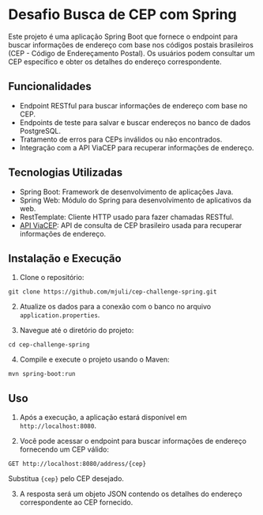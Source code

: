 # Desafio Busca de CEP com Spring

Este projeto é uma aplicação Spring Boot que fornece o endpoint para buscar informações de endereço com base nos códigos postais brasileiros (CEP - Código de Endereçamento Postal). Os usuários podem consultar um CEP específico e obter os detalhes do endereço correspondente.

## Funcionalidades

- Endpoint RESTful para buscar informações de endereço com base no CEP.
- Endpoints de teste para salvar e buscar endereços no banco de dados PostgreSQL.
- Tratamento de erros para CEPs inválidos ou não encontrados.
- Integração com a API ViaCEP para recuperar informações de endereço.

## Tecnologias Utilizadas

- Spring Boot: Framework de desenvolvimento de aplicações Java.
- Spring Web: Módulo do Spring para desenvolvimento de aplicativos da web.
- RestTemplate: Cliente HTTP usado para fazer chamadas RESTful.
- [API ViaCEP](https://viacep.com.br): API de consulta de CEP brasileiro usada para recuperar informações de endereço.

## Instalação e Execução

1. Clone o repositório:

```
git clone https://github.com/mjuli/cep-challenge-spring.git
```

2. Atualize os dados para a conexão com o banco no arquivo `application.properties`.

3. Navegue até o diretório do projeto:

```
cd cep-challenge-spring
```

4. Compile e execute o projeto usando o Maven:

```
mvn spring-boot:run
```

## Uso

1. Após a execução, a aplicação estará disponível em `http://localhost:8080`.

2. Você pode acessar o endpoint para buscar informações de endereço fornecendo um CEP válido:

```
GET http://localhost:8080/address/{cep}
```

Substitua `{cep}` pelo CEP desejado.

3. A resposta será um objeto JSON contendo os detalhes do endereço correspondente ao CEP fornecido.
